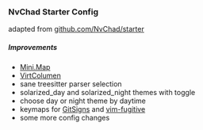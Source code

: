 ### NvChad Starter Config 

adapted from [github.com/NvChad/starter](https://github.com/NvChad/starter)

##### Improvements

- [Mini.Map](https://github.com/echasnovski/mini.map)
- [VirtColumen](https://github.com/xiyaowong/virtcolumn.nvim")
- sane treesitter parser selection
- solarized_day and solarized_night themes with toggle
- choose day or night theme by daytime
- keymaps for [GitSigns](https://github.com/lewis6991/gitsigns.nvim) and
  [vim-fugitive](https://github.com/tpope/vim-fugitive)
- some more config changes
